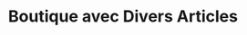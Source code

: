 ---
title: "Boutique avec Divers Articles"
url: /nzerekore/boutique-avec-divers-articles-7/
shop: commodité
---